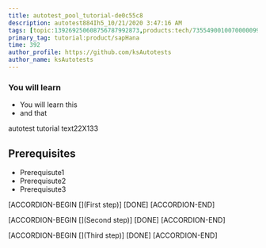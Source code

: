 ```yaml
---
title: autotest_pool_tutorial-de0c55c8
description: autotest884Ih5_10/21/2020 3:47:16 AM
tags: [topic:139269250608756787992873,products:tech/73554900100700000996,tutorial:experience/advanced]
primary_tag: tutorial:product/sapHana
time: 392
author_profile: https://github.com/ksAutotests
author_name: ksAutotests
---
```

### You will learn
- You will learn this
- and that

autotest tutorial text22X133

## Prerequisites
- Prerequisute1
- Prerequisute2
- Prerequisute3

[ACCORDION-BEGIN [](First step)]
[DONE]
[ACCORDION-END]

[ACCORDION-BEGIN [](Second step)]
[DONE]
[ACCORDION-END]

[ACCORDION-BEGIN [](Third step)]
[DONE]
[ACCORDION-END]

